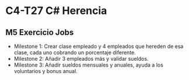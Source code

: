 # C4-T27 C# Herencia
<!-- 
## Enlaces al código
- M5 Exercicio Jobs
    - [Milestone 1]()
    - [Milestone 2]()
    - [Milestone 3]()
- M6 Exercicio Vehicles
    - [Milestone 1]()
    - [Milestone 2]()
    - [Milestone 3]()
    -->
## M5 Exercicio Jobs
<!-- [Enunciados M5 (pdf)]() -->
- Milestone 1: Crear clase empleado y 4 empleados que hereden de esa clase, cada uno cobrando un porcentaje diferente.
- Milestone 2: Añadir 3 empleados más y validar sueldos.
- Milestone 3: Añadir sueldos mensuales y anuales, ayuda a los voluntarios y bonus anual.

<!-- ## M6 Exercicio Vehicles
[Enunciados M6 (pdf)]()
- Milestone 1: 
- Milestone 2: 
- Milestone 3:  -->

<!-- ## Notas

### Heredar métodos
- Al crear un método en la clase base no necesariametne es obligatorio que la clase derivada lo herede.
- Si queremos que la clase derivada obligatoriamente herede un método, tendremos que poner en la clase base que es abstracta.
- Para modificar el método de la clase base en la clase derivada hay que usar el *override*.

```csharp
// Clase base
internal abstract class Empleat
{
    int salari;

    public Empleat() { }

    public abstract void AfegirSalari();
}

// Clase derivada
internal class Manager : Empleat
{
    public Manager() { }

    public override void AfegirSalari()
    {
        Console.WriteLine("Hola");
    }
} 
```-->